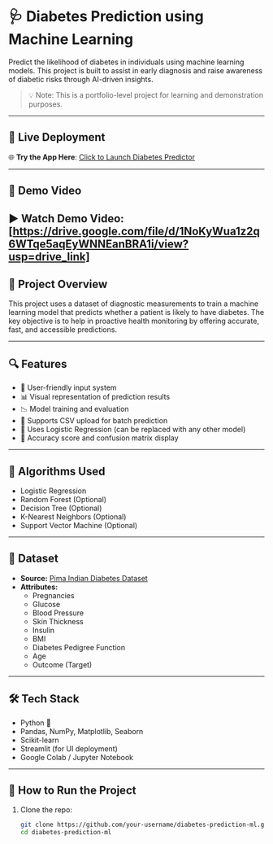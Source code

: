 # 🩺 Diabetes Prediction using Machine Learning

Predict the likelihood of diabetes in individuals using machine learning models. This project is built to assist in early diagnosis and raise awareness of diabetic risks through AI-driven insights.

> 💡 Note: This is a portfolio-level project for learning and demonstration purposes.

---

## 🔗 Live Deployment

🌐 **Try the App Here**: [Click to Launch Diabetes Predictor](https://your-deployment-link.streamlit.app)

---

## 🎥 Demo Video

▶️ **Watch Demo Video**: [https://drive.google.com/file/d/1NoKyWua1z2q6WTqe5aqEyWNNEanBRA1i/view?usp=drive_link]
---

## 📌 Project Overview

This project uses a dataset of diagnostic measurements to train a machine learning model that predicts whether a patient is likely to have diabetes. The key objective is to help in proactive health monitoring by offering accurate, fast, and accessible predictions.

---

## 🔍 Features

- 🚀 User-friendly input system
- 📊 Visual representation of prediction results
- 📉 Model training and evaluation
- 📁 Supports CSV upload for batch prediction
- 🧠 Uses Logistic Regression (can be replaced with any other model)
- 🎯 Accuracy score and confusion matrix display

---

## 🧠 Algorithms Used

- Logistic Regression
- Random Forest (Optional)
- Decision Tree (Optional)
- K-Nearest Neighbors (Optional)
- Support Vector Machine (Optional)

---

## 📂 Dataset

- **Source:** [Pima Indian Diabetes Dataset](https://www.kaggle.com/datasets/uciml/pima-indians-diabetes-database)
- **Attributes:**
  - Pregnancies
  - Glucose
  - Blood Pressure
  - Skin Thickness
  - Insulin
  - BMI
  - Diabetes Pedigree Function
  - Age
  - Outcome (Target)

---

## 🛠️ Tech Stack

- Python 🐍
- Pandas, NumPy, Matplotlib, Seaborn
- Scikit-learn
- Streamlit (for UI deployment)
- Google Colab / Jupyter Notebook

---

## 🚧 How to Run the Project

1. Clone the repo:
   ```bash
   git clone https://github.com/your-username/diabetes-prediction-ml.git
   cd diabetes-prediction-ml
